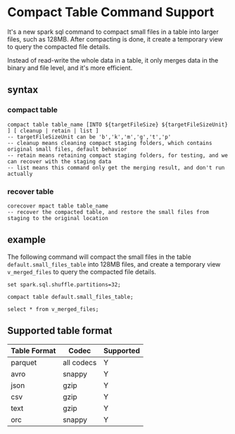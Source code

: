 <!--
- Licensed to the Apache Software Foundation (ASF) under one or more
- contributor license agreements.  See the NOTICE file distributed with
- this work for additional information regarding copyright ownership.
- The ASF licenses this file to You under the Apache License, Version 2.0
- (the "License"); you may not use this file except in compliance with
- the License.  You may obtain a copy of the License at
-
-   http://www.apache.org/licenses/LICENSE-2.0
-
- Unless required by applicable law or agreed to in writing, software
- distributed under the License is distributed on an "AS IS" BASIS,
- WITHOUT WARRANTIES OR CONDITIONS OF ANY KIND, either express or implied.
- See the License for the specific language governing permissions and
- limitations under the License.
-->

# Compact Table Command Support

It's a new spark sql command to compact small files in a table into larger files, such as 128MB.
After compacting is done, it create a temporary view to query the compacted file details.

Instead of read-write the whole data in a table, it only merges data in the binary and file level,
and it's more efficient.

## syntax

### compact table

```sparksql
compact table table_name [INTO ${targetFileSize} ${targetFileSizeUnit} ] [ cleanup | retain | list ]
-- targetFileSizeUnit can be 'b','k','m','g','t','p'
-- cleanup means cleaning compact staging folders, which contains original small files, default behavior
-- retain means retaining compact staging folders, for testing, and we can recover with the staging data
-- list means this command only get the merging result, and don't run actually
```

### recover table

```sparksql
corecover mpact table table_name
-- recover the compacted table, and restore the small files from staging to the original location
```

## example

The following command will compact the small files in the table `default.small_files_table` into 128MB files, and create
a temporary view `v_merged_files` to query the compacted file details.

```sparksql
set spark.sql.shuffle.partitions=32;

compact table default.small_files_table;

select * from v_merged_files;
```

## Supported table format

| Table Format |   Codec    | Supported |
|--------------|------------|-----------|
| parquet      | all codecs | Y         |
| avro         | snappy     | Y         |
| json         | gzip       | Y         |
| csv          | gzip       | Y         |
| text         | gzip       | Y         |
| orc          | snappy     | Y         |

